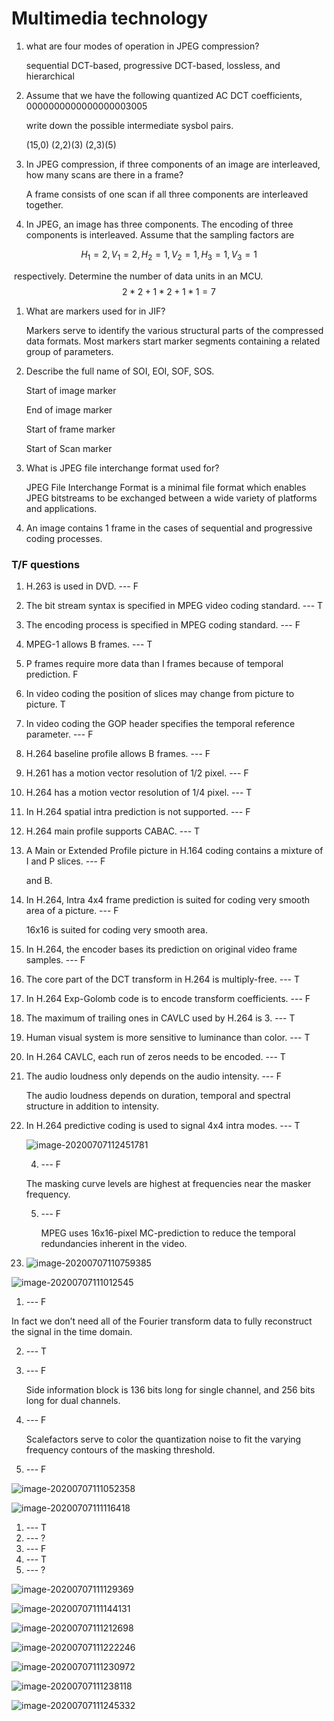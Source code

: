 # Multimedia technology

1. what are four modes of operation in JPEG compression?

   sequential DCT-based, progressive DCT-based, lossless, and hierarchical  

2. Assume that we have the following quantized AC DCT coefficients, 0000000000000000003005

   write down the possible intermediate sysbol pairs.

   (15,0)  (2,2)(3)  (2,3)(5)

3. In JPEG compression, if three components of an image are interleaved, how many scans are there in a frame?

   A frame consists of one scan if all three components are
   interleaved together.  

4. In JPEG, an image has three components. The encoding of three components is interleaved. Assume that the sampling factors are

$$
H_1=2, V_1=2, H_2=1, V_2=1, H_3=1, V_3=1
$$

​	 respectively. Determine the number of data units in an MCU.
$$
2 * 2 + 1 * 2 + 1 * 1 = 7
$$

1. What are markers used for in JIF?

   Markers serve to identify the various structural parts of
   the compressed data formats. Most markers start
   marker segments containing a related group of
   parameters.  

2. Describe the full name of SOI, EOI, SOF, SOS.

   Start of image marker

   End of image marker

   Start of frame marker

   Start of Scan marker

3. What is JPEG file interchange format used for?

   JPEG File Interchange Format is a minimal file format which
   enables JPEG bitstreams to be exchanged between a wide
   variety of platforms and applications.  

4. An image contains 1 frame in the cases of sequential and progressive coding processes.

### T/F questions

1. H.263 is used in DVD.          --- F

2. The bit stream syntax is specified in MPEG video coding standard.  --- T

3. The encoding process is specified in MPEG coding standard.  --- F

4. MPEG-1 allows B frames.       --- T

5. P frames require more data than I frames because of temporal prediction.  F

6. In video coding the position of slices may change from picture to picture.  T

7. In video coding the GOP header specifies the temporal reference parameter.  --- F

8. H.264 baseline profile allows B frames.   --- F

9. H.261 has a motion vector resolution of 1/2 pixel.  --- F

10. H.264 has a motion vector resolution of 1/4 pixel.  --- T

11. In H.264 spatial intra prediction is not supported.   --- F

12. H.264 main profile supports CABAC.  --- T

13. A Main or Extended Profile picture in H.164 coding contains a mixture of I and P slices.    --- F

    and B.

14. In H.264, Intra 4x4 frame prediction is suited for coding very smooth area of a picture.      --- F

    16x16 is suited for coding very smooth area.

15. In H.264, the encoder bases its prediction on original video frame samples.   --- F

16. The core part of the DCT transform in H.264 is multiply-free.  --- T

17. In H.264 Exp-Golomb code is to encode transform coefficients.    --- F

18. The maximum of trailing ones in CAVLC used by H.264 is 3.   --- T

19. Human visual system is more sensitive to luminance than color.   --- T

20. In H.264 CAVLC, each run of zeros needs to be encoded.  --- T

21. The audio loudness only depends on the audio intensity.     --- F

    The audio loudness depends on duration, temporal and
    spectral structure in addition to intensity.  

22. In H.264 predictive coding is used to signal 4x4 intra modes.    --- T

    ![image-20200707112451781](C:\Users\DELL\AppData\Roaming\Typora\typora-user-images\image-20200707112451781.png)

    4.   ---  F

       The masking curve levels are highest at frequencies
       near the masker frequency.  

    5. ---  F

       MPEG uses 16x16-pixel MC-prediction to reduce the temporal
       redundancies inherent in the video.  

23. ![image-20200707110759385](C:\Users\DELL\AppData\Roaming\Typora\typora-user-images\image-20200707110759385.png)

    

![image-20200707111012545](C:\Users\DELL\AppData\Roaming\Typora\typora-user-images\image-20200707111012545.png)

1.  --- F

   In fact we don’t need all of the Fourier transform data to
   fully reconstruct the signal in the time domain.  

2. --- T

3. --- F

   Side information block is 136 bits long for single channel,
   and 256 bits long for dual channels.  

4. --- F

   Scalefactors serve to color the quantization noise to fit
   the varying frequency contours of the masking threshold.   

5. --- F


![image-20200707111052358](C:\Users\DELL\AppData\Roaming\Typora\typora-user-images\image-20200707111052358.png)

![image-20200707111116418](C:\Users\DELL\AppData\Roaming\Typora\typora-user-images\image-20200707111116418.png)

1. --- T
2. --- ?
3. --- F
4. --- T
5. ---  ?

![image-20200707111129369](C:\Users\DELL\AppData\Roaming\Typora\typora-user-images\image-20200707111129369.png)

![image-20200707111144131](C:\Users\DELL\AppData\Roaming\Typora\typora-user-images\image-20200707111144131.png)

![image-20200707111212698](C:\Users\DELL\AppData\Roaming\Typora\typora-user-images\image-20200707111212698.png)

![image-20200707111222246](C:\Users\DELL\AppData\Roaming\Typora\typora-user-images\image-20200707111222246.png)

![image-20200707111230972](C:\Users\DELL\AppData\Roaming\Typora\typora-user-images\image-20200707111230972.png)

![image-20200707111238118](C:\Users\DELL\AppData\Roaming\Typora\typora-user-images\image-20200707111238118.png)

![image-20200707111245332](C:\Users\DELL\AppData\Roaming\Typora\typora-user-images\image-20200707111245332.png)





